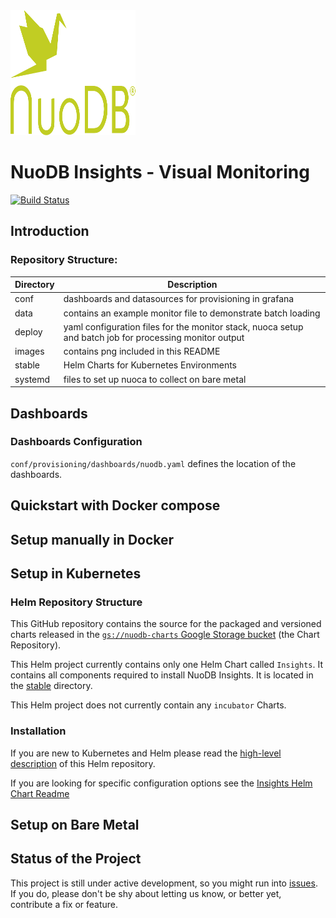 <img src="images/nuodb.svg" width="200" height="200" /> 

# NuoDB Insights - Visual Monitoring

[![Build Status](https://travis-ci.com/nuodb/nuodb-insights.svg?token=nYo6yHzhBM9syBKXYk7y&branch=master)](https://travis-ci.com/nuodb/nuodb-insights)

## Introduction

### Repository Structure:

| Directory | Description                                            |
|-----------|--------------------------------------------------------|
| conf      | dashboards and datasources for provisioning in grafana |
| data      | contains an example monitor file to demonstrate batch loading |
| deploy    | yaml configuration files for the monitor stack, nuoca setup and batch job for processing monitor output      |
| images    | contains png included in this README |
| stable    | Helm Charts for Kubernetes Environments |
| systemd   | files to set up nuoca to collect on bare metal |

## Dashboards

### Dashboards Configuration

`conf/provisioning/dashboards/nuodb.yaml` defines the location of the dashboards.

## Quickstart with Docker compose

## Setup manually in Docker

## Setup in Kubernetes

### Helm Repository Structure

This GitHub repository contains the source for the packaged and versioned charts released in the [`gs://nuodb-charts` Google Storage bucket](https://console.cloud.google.com/storage/browser/nuodb-charts/) (the Chart Repository).

This Helm project currently contains only one Helm Chart called `Insights`.
It contains all components required to install NuoDB Insights.
It is located in the [stable](stable/README.md) directory.

This Helm project does not currently contain any `incubator` Charts.

### Installation

If you are new to Kubernetes and Helm please read the [high-level description](stable/README.md) of this Helm repository.

If you are looking for specific configuration options see the [Insights Helm Chart Readme](stable/insights/README.md)

## Setup on Bare Metal

## Status of the Project

This project is still under active development, so you might run into [issues](https://github.com/nuodb/nuodb-insights/issues). If you do, please don't be shy about letting us know, or better yet, contribute a fix or feature.
